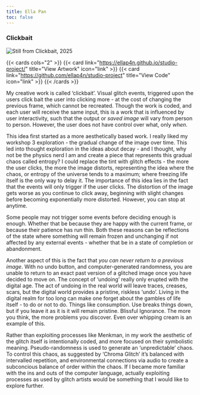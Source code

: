 ```yaml
---
title: Ella Pan 
toc: false
---
```


### Clickbait

![](/images/ella_pan.png "Still from Clickbait, 2025")

{{< cards cols="2" >}}
  {{< card link="https://ellap4n.github.io/studio-project/" title="View Artwork" icon="link" >}}
  {{< card link="https://github.com/ellap4n/studio-project" title="View Code" icon="link" >}}
{{< /cards >}}

My creative work is called ‘clickbait’. Visual glitch events, triggered upon the users click bait the user into clicking more - at the cost of changing the previous frame, which cannot be recreated. Though the work is coded, and each user will receive the same input, this is a work that is influenced by user interactivity, such that the output or *saved image* will vary from person to person. However, the user does not have control over what, only *when*.

This idea first started as a more aesthetically based work. I really liked my workshop 3 exploration - the gradual change of the image over time. This led into thought exploration in the ideas about decay - and I thought, why not be the physics nerd I am and create a piece that represents this gradual chaos called entropy? I could replace the tint with glitch effects - the more the user clicks, the more the image distorts, representing the idea where the chaos, or entropy of the universe tends to a maximum; where freezing life itself is the only way to delay it. The importance of this idea lies in the fact that the events will only trigger if the user clicks. The distortion of the image gets worse as you continue to click away, beginning with slight changes before becoming exponentially more distorted. However, you can stop at anytime.

Some people may not trigger some events before deciding enough is enough. Whether that be because they are happy with the current frame, or because their patience has run thin. Both these reasons can be reflections of the state where something will remain frozen and unchanging if not affected by any external events - whether that be in a state of completion or abandonment.

Another aspect of this is the fact that *you can never return to a previous image*. With no undo button, and computer-generated randomness, you are unable to return to an exact past version of a glitched image once you have decided to move on. The concept of ‘undoing’ really only erupted with the digital age. The act of undoing in the real world will leave traces, creases, scars, but the digital world provides a pristine, riskless ‘undo’. Living in the digital realm for too long can make one forget about the gambles of life itself - to do or not to do. Things like consumption. Use breaks things down, but if you leave it as it is it will remain pristine. Blissful Ignorance. The more you think, the more problems you discover. Even over whipping cream is an example of this.

Rather than exploiting processes like Menkman, in my work the aesthetic of the glitch itself is intentionally coded, and more focused on their symbolistic meaning. Pseudo-randomness is used to generate an ‘unpredictable’ chaos. To control this chaos, as suggested by ‘Chroma Glitch’ it’s balanced with intervalled repetition, and environmental connections via audio to create a subconcious balance of order within the chaos. If I became more familiar with the ins and outs of the computer language, actually exploiting processes as used by glitch artists would be something that I would like to explore further.
